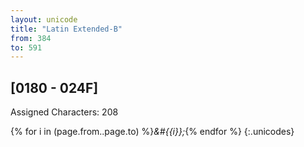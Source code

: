 ```yaml
---
layout: unicode
title: "Latin Extended-B"
from: 384
to: 591
---
```


## 	[0180 - 024F]

Assigned Characters: 208

{% for i in (page.from..page.to) %}<i>&#{{i}};</i>{% endfor %}
{:.unicodes}
